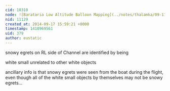 ```yaml
---
cid: 10310
node: ![Barataria Low Altitude Balloon Mapping](../notes/thalamka/09-11-2014/barataria-low-altitude-balloon-mapping)
nid: 11129
created_at: 2014-09-17 15:59:21 +0000
timestamp: 1410969561
uid: 379
author: eustatic
---
```


snowy egrets on RL side of Channel are identified by being

white 
small
unrelated to other white objects

ancillary info is that snowy egrets were seen from the boat during the flight,
even though all of the white small objects by themselves may not be snowy egrets...